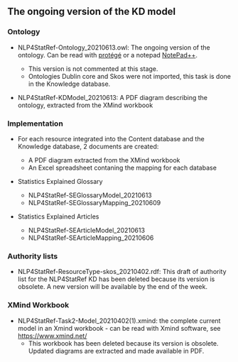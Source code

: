 ## The ongoing version of the KD model ## 

### Ontology
* NLP4StatRef-Ontology_20210613.owl: The ongoing version of the ontology. Can be read with [protégé](https://protege.stanford.edu/) or a notepad [NotePad++](https://notepad-plus-plus.org/).
  * This version is not commented at this stage.
  * Ontologies Dublin core and Skos were not imported, this task is done in the Knowledge database.

* NLP4StatRef-KDModel_20210613: A PDF diagram describing the ontology, extracted from the XMind workbook

### Implementation
  * For each resource integrated into the Content database and the Knowledge database, 2 documents are created:
    * A PDF diagram extracted from the XMind workbook
    * An Excel spreadsheet contaning the mapping for each database 

* Statistics Explained Glossary
  * NLP4StatRef-SEGlossaryModel_20210613
  * NLP4StatRef-SEGlossaryMapping_20210609

* Statistics Explained Articles
  * NLP4StatRef-SEArticleModel_20210613
  * NLP4StatRef-SEArticleMapping_20210606

### Authority lists
* NLP4StatRef-ResourceType-skos_20210402.rdf: This draft of authority list for the NLP4StatRef KD has been deleted because its version is obsolete. A new version will be available by the end of the week.

### XMind Workbook
* NLP4StatRef-Task2-Model_20210402(1).xmind: the complete current model in an Xmind workbook - can be read with Xmind software, see https://www.xmind.net/ 
  * This workbook has been deleted because its version is obsolete. Updated diagrams are extracted and made available in PDF. 
